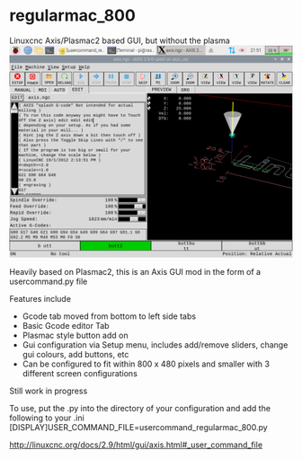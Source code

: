 # regularmac_800
Linuxcnc Axis/Plasmac2 based GUI, but without the plasma
<img src="/2022-10-09-215142_1024x768_scrot.png" >


Heavily based on Plasmac2, this is an Axis GUI mod in the form of a usercommand.py file

Features include

- Gcode tab moved from bottom to left side tabs
- Basic Gcode editor Tab
- Plasmac style button add on
- Gui configuration via Setup menu, includes add/remove sliders, change gui colours, add buttons, etc
- Can be configured to fit within 800 x 480 pixels and smaller with 3 different screen configurations 

Still work in progress

To use, put the .py into the directory of your configuration and add the following to your .ini
[DISPLAY]USER_COMMAND_FILE=usercommand_regularmac_800.py

http://linuxcnc.org/docs/2.9/html/gui/axis.html#_user_command_file
